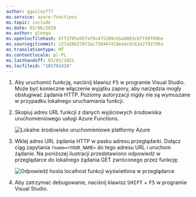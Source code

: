 ```yaml
---
author: ggailey777
ms.service: azure-functions
ms.topic: include
ms.date: 03/06/2020
ms.author: glenga
ms.openlocfilehash: bff2f05a95faf9c475189cb5a8003cb7fd9f69be
ms.sourcegitcommit: c27a20b278f2ac758447418ea4c8c61e27927d6a
ms.translationtype: MT
ms.contentlocale: pl-PL
ms.lasthandoff: 03/03/2021
ms.locfileid: "101701410"
---
```

1. Aby uruchomić funkcję, naciśnij klawisz <kbd>F5</kbd> w programie Visual Studio. Może być konieczne włączenie wyjątku zapory, aby narzędzia mogły obsługiwać żądania HTTP. Poziomy autoryzacji nigdy nie są wymuszane w przypadku lokalnego uruchamiania funkcji.

2. Skopiuj adres URL funkcji z danych wyjściowych środowiska uruchomieniowego usługi Azure Functions.

    ![Lokalne środowisko uruchomieniowe platformy Azure](./media/functions-run-function-test-local-vs/functions-debug-local-vs.png)

3. Wklej adres URL żądania HTTP w pasku adresu przeglądarki. Dołącz ciąg zapytania `?name=<YOUR_NAME>` do tego adresu URL i uruchom żądanie. Na poniższej ilustracji przedstawiono odpowiedź w przeglądarce do lokalnego żądania GET zwróconego przez funkcję: 

    ![Odpowiedź hosta localhost funkcji wyświetlona w przeglądarce](./media/functions-run-function-test-local-vs/functions-run-browser-local-vs.png)

4. Aby zatrzymać debugowanie, naciśnij klawisz <kbd>SHIFT</kbd> + <kbd>F5</kbd> w programie Visual Studio.
